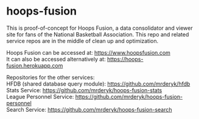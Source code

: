 # hoops-fusion

This is proof-of-concept for Hoops Fusion, a data consolidator and viewer site for fans of the National Basketball Association.
This repo and related service repos are in the middle of clean up and optimization.

Hoops Fusion can be accessed at: https://www.hoopsfusion.com  
It can also be accessed alternatively at: https://hoops-fusion.herokuapp.com

Repositories for the other services:  
HFDB (shared database query module): https://github.com/mrderyk/hfdb  
Stats Service: https://github.com/mrderyk/hoops-fusion-stats  
League Personnel Service: https://github.com/mrderyk/hoops-fusion-personnel  
Search Service: https://github.com/mrderyk/hoops-fusion-search  
